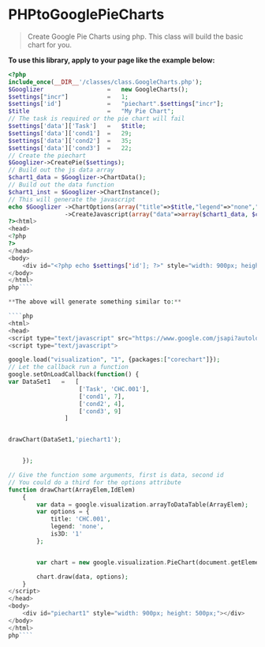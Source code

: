 # PHPtoGooglePieCharts
> Create Google Pie Charts using php. This class will build the basic chart for you.

**To use this library, apply to your page like the example below:**

````php
<?php
include_once(__DIR__'/classes/class.GoogleCharts.php');
$Googlizer					=	new GoogleCharts(); 
$settings["incr"]			=	1; 
$settings['id']				=	"piechart".$settings["incr"]; 
$title						=	"My Pie Chart"; 
// The task is required or the pie chart will fail
$settings['data']['Task']	=	$title; 
$settings['data']['cond1']	=	29; 
$settings['data']['cond2']	=	35; 
$settings['data']['cond3']	=	22; 
// Create the piechart
$Googlizer->CreatePie($settings);
// Build out the js data array
$chart1_data = $Googlizer->ChartData();
// Build out the data function
$chart1_inst = $Googlizer->ChartInstance();
// This will generate the javascript
echo $Googlizer	->ChartOptions(array("title"=>$title,"legend"=>"none","is3D"=>true)) 
				->CreateJavascript(array("data"=>array($chart1_data, $chart1_inst),"wrap"=>true,"lib"=>true)); 
?><html> 
<head>
<?php
?>
</head>
<body>
	<div id="<?php echo $settings['id']; ?>" style="width: 900px; height: 500px;"></div>
</body> 
</html>
php````

**The above will generate something similar to:**

````php
<html> 
<head>
<script type="text/javascript" src="https://www.google.com/jsapi?autoload={'modules':[{'name':'visualization','version':'1.1','packages':['corechart']}]}"></script>
<script type="text/javascript">

google.load("visualization", "1", {packages:["corechart"]});
// Let the callback run a function
google.setOnLoadCallback(function() {
var DataSet1   =   [
					['Task', 'CHC.001'],
					['cond1', 7],
					['cond2', 4],
					['cond3', 9]
				]


drawChart(DataSet1,'piechart1');


    });

// Give the function some arguments, first is data, second id
// You could do a third for the options attribute
function drawChart(ArrayElem,IdElem)
    {
        var data = google.visualization.arrayToDataTable(ArrayElem);
		var options = {
			title: 'CHC.001',
			legend: 'none',
			is3D: '1'
		};


        var chart = new google.visualization.PieChart(document.getElementById(IdElem));

        chart.draw(data, options);
    }
</script>
</head>
<body>
	<div id="piechart1" style="width: 900px; height: 500px;"></div>
</body> 
</html>
php````
